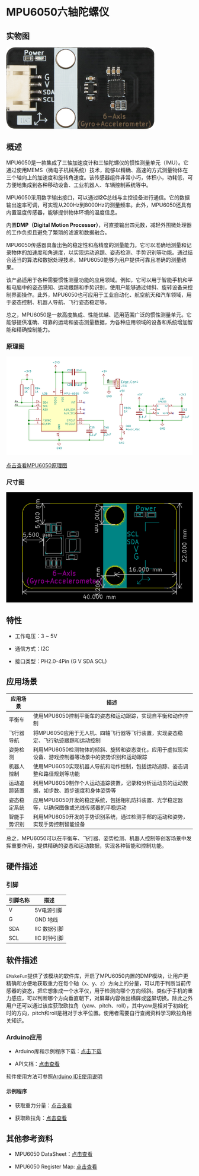 # MPU6050六轴陀螺仪

## 实物图

![real_product.png](picture/real_product.png)

## 概述

MPU6050是一款集成了三轴加速度计和三轴陀螺仪的惯性测量单元（IMU）。它通过使用MEMS（微电子机械系统）技术，能够以精确、高速的方式测量物体在三个轴向上的加速度和旋转角速度。该传感器组件非常小巧，体积小，功耗低，可方便地集成到各种移动设备、工业机器人、车辆控制系统等中。

MPU6050采用数字输出接口，可以通过**I2C**总线与主控设备进行通信。它的数据输出速率可调，可实现从200Hz到8000Hz的测量频率。此外，MPU6050还具有内置温度传感器，能够提供物体环境的温度信息。

内置**DMP（Digital Motion Processor）**，可直接输出四元数，减轻外围微处理器的工作负担且避免了繁琐的滤波和数据融合。

MPU6050传感器具备出色的稳定性和高精度的测量能力。它可以准确地测量和记录物体的加速度和角速度，以实现运动追踪、姿态检测、手势识别等功能。通过结合适当的算法和数据处理技术，MPU6050能够为用户提供可靠且准确的测量结果。

该产品适用于各种需要惯性测量功能的应用领域。例如，它可以用于智能手机和平板电脑中的姿态感知、运动跟踪和手势识别，使用户能够通过倾斜、旋转设备来控制界面操作。此外，MPU6050也可应用于工业自动化、航空航天和汽车领域，用于姿态控制、机器人导航、飞行姿态稳定等。

总之，MPU6050是一款高度集成、性能优越、适用范围广泛的惯性测量单元。它能够提供准确、可靠的运动和姿态测量数据，为各种应用领域的设备和系统增加智能和精确控制能力。

### 原理图

![原理图](picture\19.png)

[点击查看MPU6050原理图](zh-cn/ph2.0_sensors/smart_module/mpu6050/MPU6050.pdf ':ignore')

### 尺寸图

![尺寸图](picture\119.png)

## 特性

- 工作电压：3 ~ 5V

- 通信方式：I2C

- 接口类型：PH2.0-4Pin (G V SDA SCL)

## 应用场景

| 应用场景 | 描述 |
| --- | --- |
| 平衡车 | 使用MPU6050控制平衡车的姿态和运动跟踪，实现自平衡和动作控制 |
| 飞行器导航 | 将MPU6050应用于无人机、四轴飞行器等飞行装置，实现姿态稳定、飞行轨迹跟踪和运动控制 |
| 姿势检测 | 利用MPU6050检测物体的倾斜、旋转和姿态变化，应用于虚拟现实设备、游戏控制器等场景中的姿势识别和运动跟踪 |
| 机器人控制 | 使用MPU6050实现机器人导航和动作控制，包括运动追踪、姿态调整和路径规划等功能 |
| 运动追踪装置 | 利用MPU6050制作个人运动追踪装置，记录和分析运动员的运动数据，如步数、跑步速度和身体姿势等 |
| 姿态稳定系统 | 应用MPU6050开发的稳定系统，包括相机防抖装置、光学稳定器等，以确保图像或光线传感器的平稳运动 |
| 智能手势识别 | 利用MPU6050开发的手势识别系统，通过检测手部的运动和姿势，实现手势控制智能设备 |

总之，MPU6050可以在平衡车、飞行器、姿势检测、机器人控制等创客场景中发挥重要作用，提供精确的姿态和运动数据，实现各种智能和控制功能。

## 硬件描述

### 引脚

| 引脚名称 | 描述         |
| -------- | ------------ |
| V        | 5V电源引脚   |
| G        | GND 地线     |
| SDA      | IIC 数据引脚 |
| SCL      | IIC 时钟引脚 |

## 软件描述

`EMakeFun`提供了该模块的软件库，开启了MPU6050内置的DMP模块，让用户更精确和方便地获取重力在每个轴（x、y、z）方向上的分量，可以用于判断当前传感器的姿态，把它想象成一个水平仪，用于检测向哪个方向倾斜。类似于手机的重力感应，可以判断哪个方向垂直朝下，对屏幕内容做出横屏或竖屏切换。除此之外用户还可以通过该库获取欧拉角（yaw、pitch、roll），其中yaw是相对于初始化时的方向，pitch和roll是相对于水平位置。使用者需要自行查阅资料学习欧拉角相关知识。

### Arduino应用

- Arduino库和示例程序下载：[点击下载](https://github.com/emakefun-arduino-library/emakefun_mpu6050/archive/refs/tags/latest.zip)

- API文档：[点击查看](https://emakefun-arduino-library.github.io/emakefun_mpu6050/class_mpu6050.html)

软件使用方法可参照[Arduino IDE使用说明](zh-cn/software/arduino_ide/arduino_ide.zh-CN.md)

#### 示例程序

- 获取重力分量：[点击查看](https://emakefun-arduino-library.github.io/emakefun_mpu6050/get_acceleration_8ino-example.html)

- 获取欧拉角：[点击查看](https://emakefun-arduino-library.github.io/emakefun_mpu6050/get_euler_8ino-example.html)

## 其他参考资料

- MPU6050 DataSheet：[点击查看](https://www.cdiweb.com/datasheets/invensense/mpu-6050_datasheet_v3%204.pdf)

- MPU6050 Register Map: [点击查看](https://invensense.tdk.com/wp-content/uploads/2015/02/MPU-6000-Register-Map1.pdf)
